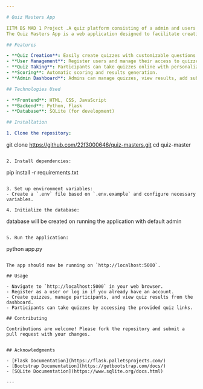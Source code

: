 ```yaml
---

# Quiz Masters App

IITM BS MAD 1 Project .A quiz platform consisting of a admin and users who can find give and see results of quiz 
The Quiz Masters App is a web application designed to facilitate creating and managing quizzes. It provides a user-friendly interface for both quiz creation and participation.

## Features

- **Quiz Creation**: Easily create quizzes with customizable questions and answers. 
- **User Management**: Register users and manage their access to quizzes.
- **Quiz Taking**: Participants can take quizzes online with personalized summary.
- **Scoring**: Automatic scoring and results generation.
- **Admin Dashboard**: Admins can manage quizzes, view results, add subjects,etc.

## Technologies Used

- **Frontend**: HTML, CSS, JavaScript
- **Backend**: Python, Flask
- **Database**: SQLite (for development)

## Installation

1. Clone the repository:
   ```
   git clone https://github.com/22f3000646/quiz-masters.git
   cd quiz-master
   ```

2. Install dependencies:
   ```
   pip install -r requirements.txt
   ```

3. Set up environment variables:
   - Create a `.env` file based on `.env.example` and configure necessary variables.

4. Initialize the database:
   ```
   database will be created on running the application with default admin 
   ```

5. Run the application:
   ```
   python app.py
   ```

The app should now be running on `http://localhost:5000`.

## Usage

- Navigate to `http://localhost:5000` in your web browser.
- Register as a user or log in if you already have an account.
- Create quizzes, manage participants, and view quiz results from the dashboard.
- Participants can take quizzes by accessing the provided quiz links.

## Contributing

Contributions are welcome! Please fork the repository and submit a pull request with your changes.


## Acknowledgments

- [Flask Documentation](https://flask.palletsprojects.com/)
- [Bootstrap Documentation](https://getbootstrap.com/docs/)
- [SQLite Documentation](https://www.sqlite.org/docs.html)

---
```


